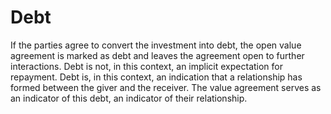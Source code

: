 # Debt

If the parties agree to convert the investment into debt, the open value agreement is marked as debt and leaves the agreement open to further interactions. Debt is not, in this context, an implicit expectation for repayment. Debt is, in this context, an indication that a relationship has formed between the giver and the receiver. The value agreement serves as an indicator of this debt, an indicator of their relationship.